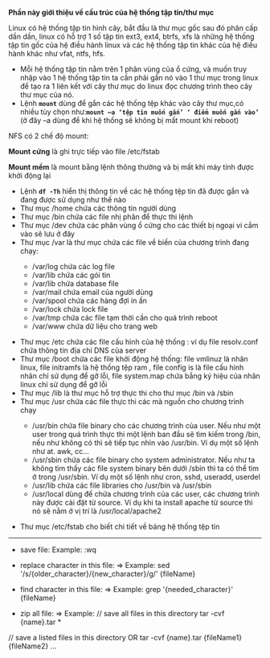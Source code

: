 **Phần này giới thiệu về cấu trúc của hệ thống tập tin/thư mục**

Linux có hệ thống tập tin hình cây, bắt đầu là thư mục gốc sau đó phân cấp dần dần, linux có hỗ trợ 1 số tập tin ext3, ext4, btrfs, xfs là những hệ thống tập tin gốc của hệ điều hành linux và các hệ thống tập tin khác của hệ điều hành khác như vfat, ntfs, hfs.
- Mỗi hệ thống tập tin nằm trên 1 phân vùng của ổ cứng, và muốn truy nhập vào 1 hệ thống tập tin ta cần phải gắn nó vào 1 thư mục trong linux để tạo ra 1 liên kết với cây thư mục do linux đọc chương trình theo cây thư mục của nó.
- Lệnh **`mount`** dùng để gắn các hệ thống tệp khác vào cây thư mục,có nhiều tùy chọn như:**`mount –a ‘tệp tin muốn gắn’ ‘ điểm muốn gắn vào’`**
(ở đây –a dùng để khi hệ thống sẽ không bị mất mount khi reboot)

NFS có 2 chế độ mount:

**Mount cứng** là ghi trực tiếp vào file /etc/fstab

**Mount mềm** là mount bằng lệnh thông thường và bị mất khi máy tính được khởi động lại

- Lệnh **`df -Th`** hiển thị thông tin về các hệ thống tệp tin đã được gắn và  đang được sử dụng như thế nào
- Thư mục /home chứa các thông tin người dùng
- Thư mục /bin chứa các file nhị phân để thực thi lệnh
- Thư mục /dev chứa các phân vùng ổ cứng cho các thiết bị ngoại vi cắm vào sẽ lưu ở đây
- Thư mục /var là thư mục chứa các file về biến của chương trình đang chạy:
<ul>
<ul>
  <li>/var/log chứa các log file</li>
  <li>/var/lib chứa các gói tin</li>
  <li>/var/lib chứa database file </li> 
  <li>/var/mail chứa email của người dùng </li>
  <li>/var/spool chứa các hàng đợi in ấn</li>
  <li>/var/lock chứa lock file</li>
  <li>/var/tmp chứa các file tạm thời cần cho quá trình reboot</li>
  <li>/var/www chứa dữ liệu cho trang web</li>
</ul>
</ul>

- Thư mục /etc chứa các file cấu hình của hệ thống : ví dụ file resolv.conf chứa thông tin địa chỉ DNS của server
- Thư mục /boot  chứa các file khởi động hệ thống: file vmlinuz  là nhân linux, file initramfs là hệ thống tệp ram , file config is là file cấu hình nhân chỉ sử dụng để gỡ lỗi, file system.map chứa bẳng ký hiệu của nhân linux chỉ sử dụng để gỡ lỗi
- Thư mục /lib là thư mục hỗ trợ thực thi cho thư mục /bin và /sbin
- Thư mục /usr chứa các file thực thi các mà nguồn cho chương trình chạy
<ul>
  <ul>
    <li>/usr/bin chứa file binary cho các chương trình của user. Nếu như một user trong quá trình thực thi một lệnh ban đầu sẽ tìm kiếm trong /bin, nếu như không có thì sẽ tiếp tục nhìn vào /usr/bin. Ví dụ một số lệnh như at. awk, cc...</li>
    <li>/usr/sbin chứa các file binary cho system administrator. Nếu như ta không tìm thấy các file system binary bên dưới /sbin thì ta có thể tìm ở trong /usr/sbin. Ví dụ một số lệnh như cron, sshd, useradd, userdel</li>
    <li>/usr/lib chứa các file libraries cho /usr/bin và /usr/sbin</li>
    <li>/usr/local dùng để chứa chương trình của các user, các chương trình này được cài đặt từ source. Ví dụ khi ta install apache từ source thì nó sẽ nằm ở vị trí là /usr/local/apache2</li>
  </ul>
</ul>

- Thư mục /etc/fstab cho biết chi tiết về bảng hệ thống tệp tin
***
- save file: 
Example: :wq

- replace character in this file:
=> Example: sed '/s/{older_character}/{new_character}/g/' {fileName}

- find character in this file:
=> Example: grep '{needed_character}' {fileName}

- zip all file:
=> Example: 
// save all files in this directory
tar -cvf {name}.tar *  

// save a listed files in this directory
OR tar -cvf {name}.tar {fileName1} {fileName2} ...
